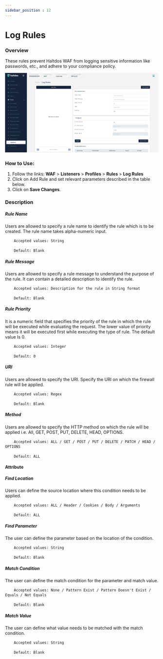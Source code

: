 ```yaml
---
sidebar_position : 12
---
```

# Log Rules
   
### Overview
   
These rules prevent Haltdos WAF from logging sensitive information like passwords, etc., and adhere to your compliance policy.
   
![Log Rules](/img/waf/v7/docs/log_rules.png)
   
### How to Use:
1. Follow the links: **WAF** > **Listeners** > **Profiles** > **Rules** > **Log Rules**
2. Click on Add Rule and set relevant parameters described in the table below.
3. Click on **Save Changes**.
   
   
### Description

##### **Rule Name**
Users are allowed to specify a rule name to identify the rule which is to be created. The rule name takes alpha-numeric input.

```
    Accepted values: String

    Default: Blank  
```


##### **Rule Message**
Users are allowed to specify a rule message to understand the purpose of the rule. It can contain a detailed description to identify the rule.

```
    Accepted values: Description for the rule in String format

    Default: Blank  
```


##### **Rule Priority**
It is a numeric field that specifies the priority of the rule in which the rule will be executed while evaluating the request. The lower value of priority means it will be executed first while executing the type of rule. The default value Is 0. 

```
    Accepted values: Integer

    Default: 0  
```


##### **URI**
Users are allowed to specify the URI. Specify the URI on which the firewall rule will be applied.

```
    Accepted values: Regex

    Default: Blank  
```


##### **Method**
Users are allowed to specify the HTTP method on which the rule will be applied i.e. All, GET, POST, PUT, DELETE, HEAD, OPTIONS.

```
    Accepted values: ALL / GET / POST / PUT / DELETE / PATCH / HEAD / OPTIONS

    Default: ALL  
```


#### **Attribute**

##### **Find Location**
Users can define the source location where this condition needs to be applied.

```
    Accepted values: ALL / Header / Cookies / Body / Arguments

    Default: ALL  
```


##### **Find Parameter**
The user can define the parameter based on the location of the condition.

```
    Accepted values: String

    Default: Blank  
```


##### **Match Condition**
The user can define the match condition for the parameter and match value.

```
    Accepted values: None / Pattern Exist / Pattern Doesn't Exist / Equals / Not Equals 

    Default: Blank  
```


##### **Match Value**
The user can define what value needs to be matched with the match condition.

```
    Accepted values: String

    Default: Blank  
```




